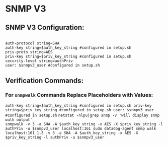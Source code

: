 # SNMP V3

## SNMP V3 Configuration:
<code>
auth-protocol string=SHA
auth-key string=$auth_key_string #configured in setup.sh
priv-proto string=AES
priv-key string=$priv_key_string #configured in setup.sh
security-level string=authPriv
user: $snmpv3_user #configured in setup.sh
</code>

## Verification Commands:

### For `snmpwalk` Commands Replace Placeholders with Values:
`
auth-key string=$auth_key_string #configured in setup.sh
priv-key string=$priv_key_string #configured in setup.sh
user: $snmpv3_user #configured in setup.sh
`
<code>netstat -nlpu|grep snmp -v 'will display snmp walk output'
snmpwalk -v 3 -a SHA -A $auth_key_string -x AES -X $priv_key_string -l authPriv -u $snmpv3_user localhost:161
sudo datadog-agent snmp walk localhost:161 1.3 -v 3 -a SHA -A $auth_key_string -x AES -X $priv_key_string -l authPriv -u $snmpv3_user  
</code>